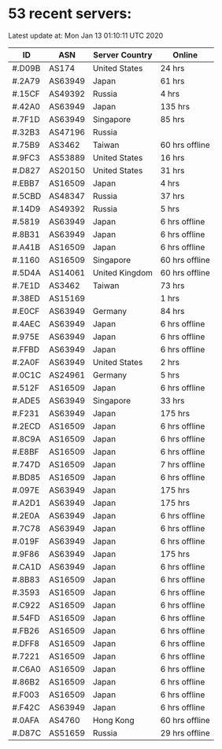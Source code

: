 # 53 recent servers:

Latest update at: Mon Jan 13 01:10:11 UTC 2020

| ID | ASN | Server Country | Online |
| -- | --- | -------------- | ------ |
| #.D09B | AS174 | United States | 24 hrs |
| #.2A79 | AS63949 | Japan | 61 hrs |
| #.15CF | AS49392 | Russia | 4 hrs |
| #.42A0 | AS63949 | Japan | 135 hrs |
| #.7F1D | AS63949 | Singapore | 85 hrs |
| #.32B3 | AS47196 | Russia | |
| #.75B9 | AS3462 | Taiwan | 60 hrs offline |
| #.9FC3 | AS53889 | United States | 16 hrs |
| #.D827 | AS20150 | United States | 31 hrs |
| #.EBB7 | AS16509 | Japan | 4 hrs |
| #.5CBD | AS48347 | Russia | 37 hrs |
| #.14D9 | AS49392 | Russia | 5 hrs |
| #.5819 | AS63949 | Japan | 6 hrs offline |
| #.8B31 | AS63949 | Japan | 6 hrs offline |
| #.A41B | AS16509 | Japan | 6 hrs offline |
| #.1160 | AS16509 | Singapore | 60 hrs offline |
| #.5D4A | AS14061 | United Kingdom | 60 hrs offline |
| #.7E1D | AS3462 | Taiwan | 73 hrs |
| #.38ED | AS15169 |  | 1 hrs |
| #.E0CF | AS63949 | Germany | 84 hrs |
| #.4AEC | AS63949 | Japan | 6 hrs offline |
| #.975E | AS63949 | Japan | 6 hrs offline |
| #.FFBD | AS63949 | Japan | 6 hrs offline |
| #.2A0F | AS63949 | United States | 2 hrs |
| #.0C1C | AS24961 | Germany | 5 hrs |
| #.512F | AS16509 | Japan | 6 hrs offline |
| #.ADE5 | AS63949 | Singapore | 33 hrs |
| #.F231 | AS63949 | Japan | 175 hrs |
| #.2ECD | AS16509 | Japan | 6 hrs offline |
| #.8C9A | AS16509 | Japan | 6 hrs offline |
| #.E8BF | AS16509 | Japan | 6 hrs offline |
| #.747D | AS16509 | Japan | 7 hrs offline |
| #.BD85 | AS16509 | Japan | 6 hrs offline |
| #.097E | AS63949 | Japan | 175 hrs |
| #.A2D1 | AS63949 | Japan | 175 hrs |
| #.2E0A | AS63949 | Japan | 6 hrs offline |
| #.7C78 | AS63949 | Japan | 6 hrs offline |
| #.019F | AS63949 | Japan | 6 hrs offline |
| #.9F86 | AS63949 | Japan | 175 hrs |
| #.CA1D | AS63949 | Japan | 6 hrs offline |
| #.8B83 | AS16509 | Japan | 6 hrs offline |
| #.3593 | AS16509 | Japan | 6 hrs offline |
| #.C922 | AS16509 | Japan | 6 hrs offline |
| #.54FD | AS16509 | Japan | 6 hrs offline |
| #.FB26 | AS16509 | Japan | 6 hrs offline |
| #.DFF8 | AS16509 | Japan | 6 hrs offline |
| #.7221 | AS16509 | Japan | 6 hrs offline |
| #.C6A0 | AS16509 | Japan | 6 hrs offline |
| #.86B2 | AS16509 | Japan | 6 hrs offline |
| #.F003 | AS16509 | Japan | 6 hrs offline |
| #.F42C | AS63949 | Japan | 6 hrs offline |
| #.0AFA | AS4760 | Hong Kong | 60 hrs offline |
| #.D87C | AS51659 | Russia | 29 hrs offline |

